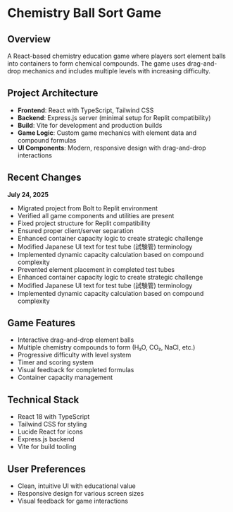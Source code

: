 # Chemistry Ball Sort Game

## Overview
A React-based chemistry education game where players sort element balls into containers to form chemical compounds. The game uses drag-and-drop mechanics and includes multiple levels with increasing difficulty.

## Project Architecture
- **Frontend**: React with TypeScript, Tailwind CSS
- **Backend**: Express.js server (minimal setup for Replit compatibility)
- **Build**: Vite for development and production builds
- **Game Logic**: Custom game mechanics with element data and compound formulas
- **UI Components**: Modern, responsive design with drag-and-drop interactions

## Recent Changes
**July 24, 2025**
- Migrated project from Bolt to Replit environment
- Verified all game components and utilities are present
- Fixed project structure for Replit compatibility
- Ensured proper client/server separation
- Enhanced container capacity logic to create strategic challenge
- Modified Japanese UI text for test tube (試験管) terminology
- Implemented dynamic capacity calculation based on compound complexity
- Prevented element placement in completed test tubes
- Enhanced container capacity logic to create strategic challenge
- Modified Japanese UI text for test tube (試験管) terminology
- Implemented dynamic capacity calculation based on compound complexity

## Game Features
- Interactive drag-and-drop element balls
- Multiple chemistry compounds to form (H₂O, CO₂, NaCl, etc.)
- Progressive difficulty with level system
- Timer and scoring system
- Visual feedback for completed formulas
- Container capacity management

## Technical Stack
- React 18 with TypeScript
- Tailwind CSS for styling
- Lucide React for icons
- Express.js backend
- Vite for build tooling

## User Preferences
- Clean, intuitive UI with educational value
- Responsive design for various screen sizes
- Visual feedback for game interactions